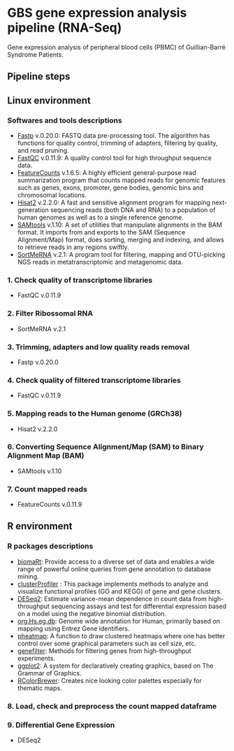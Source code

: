# GBS gene expression analysis pipeline (RNA-Seq)
Gene expression analysis of peripheral blood cells (PBMC) of Guillian-Barré Syndrome Patients.
## Pipeline steps
## Linux environment
### Softwares and tools descriptions
* [Fastp](https://github.com/OpenGene/fastp) v.0.20.0:  FASTQ data pre-processing tool. The algorithm has functions for quality control, trimming of adapters, filtering by quality, and read pruning.
* [FastQC](https://www.bioinformatics.babraham.ac.uk/projects/fastqc/) v.0.11.9: A quality control tool for high throughput sequence data.
* [FeatureCounts](http://bioinf.wehi.edu.au/featureCounts/) v.1.6.5: A highly efficient general-purpose read summarization program that counts mapped reads for genomic features such as genes, exons, promoter, gene bodies, genomic bins and chromosomal locations.
* [Hisat2](http://daehwankimlab.github.io/hisat2/) v.2.2.0: A fast and sensitive alignment program for mapping next-generation sequencing reads (both DNA and RNA) to a population of human genomes as well as to a single reference genome.
* [SAMtools](http://www.htslib.org/doc/samtools.html) v.1.10: A set of utilities that manipulate alignments in the BAM format. It imports from and exports to the SAM (Sequence Alignment/Map) format, does sorting, merging and indexing, and allows to retrieve reads in any regions swiftly.
* [SortMeRNA](https://bioinfo.lifl.fr/RNA/sortmerna/) v.2.1: A program tool for filtering, mapping and OTU-picking NGS reads in metatranscriptomic and metagenomic data.
### 1. Check quality of transcriptome libraries
  * FastQC v.0.11.9
### 2. Filter Ribossomal RNA
  * SortMeRNA v.2.1
### 3. Trimming, adapters and low quality reads removal  
  * Fastp v.0.20.0
### 4. Check quality of filtered transcriptome libraries  
  * FastQC v.0.11.9
### 5. Mapping reads to the Human genome (GRCh38)
  * Hisat2 v.2.2.0
### 6. Converting Sequence Alignment/Map (SAM) to Binary Alignment Map (BAM)
  * SAMtools v.1.10 
### 7. Count mapped reads
  * FeatureCounts v.0.11.9
## R environment
### R packages descriptions
* [biomaRt](https://bioconductor.org/packages/release/bioc/html/biomaRt.html): Provide access to a diverse set of data and enables a wide range of powerful online queries from gene annotation to database mining.
* [clusterProfiler](https://bioconductor.org/packages/release/bioc/html/clusterProfiler.html) : This package implements methods to analyze and visualize functional profiles (GO and KEGG) of gene and gene clusters.
* [DESeq2](https://bioconductor.org/packages/release/bioc/html/DESeq2.html): Estimate variance-mean dependence in count data from high-throughput sequencing assays and test for differential expression based on a model using the negative binomial distribution.
* [org.Hs.eg.db](https://bioconductor.org/packages/release/data/annotation/html/org.Hs.eg.db.html): Genome wide annotation for Human, primarily based on mapping using Entrez Gene identifiers.
* [pheatmap](https://www.rdocumentation.org/packages/pheatmap/versions/1.0.12/topics/pheatmap): A function to draw clustered heatmaps where one has better control over some graphical parameters such as cell size, etc.
* [genefilter](https://bioconductor.org/packages/release/bioc/html/genefilter.html): Methods for filtering genes from high-throughput experiments.
* [ggplot2](https://github.com/tidyverse/ggplot2): A system for declaratively creating graphics, based on The Grammar of Graphics.
* [RColorBrewer](https://www.rdocumentation.org/packages/RColorBrewer/versions/1.1-2/topics/RColorBrewer): Creates nice looking color palettes especially for thematic maps.

### 8. Load, check and preprocess the count mapped dataframe
### 9. Differential Gene Expression
* DESeq2
